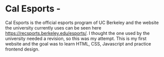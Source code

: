 # Cal Esports - <a href="https://alined908.github.io/calesports/"></a>
Cal Esports is the official esports program of UC Berkeley and the website the university currently uses can be seen
here https://recsports.berkeley.edu/esports/. I thought the one used by the university needed a revision, so this was my attempt.
This is my first website and the goal was to learn HTML, CSS, Javascript and practice frontend design.  
